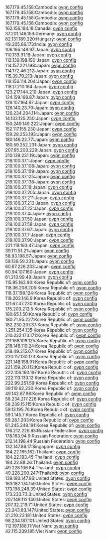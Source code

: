 167.179.45.158:Cambodia: [ovpn config](vpn/167_179_45_158.ovpn)  
167.179.45.158:Cambodia: [ovpn config](vpn/167_179_45_158.ovpn)  
167.179.45.158:Cambodia: [ovpn config](vpn/167_179_45_158.ovpn)  
167.179.45.158:Cambodia: [ovpn config](vpn/167_179_45_158.ovpn)  
162.156.184.18:Canada: [ovpn config](vpn/162_156_184_18.ovpn)  
37.201.146.153:Germany: [ovpn config](vpn/37_201_146_153.ovpn)  
82.131.189.220:Hungary: [ovpn config](vpn/82_131_189_220.ovpn)  
49.205.86.173:India: [ovpn config](vpn/49_205_86_173.ovpn)  
106.165.148.97:Japan: [ovpn config](vpn/106_165_148_97.ovpn)  
110.133.91.18:Japan: [ovpn config](vpn/110_133_91_18.ovpn)  
112.139.198.190:Japan: [ovpn config](vpn/112_139_198_190.ovpn)  
114.157.221.193:Japan: [ovpn config](vpn/114_157_221_193.ovpn)  
114.172.46.212:Japan: [ovpn config](vpn/114_172_46_212.ovpn)  
115.39.79.213:Japan: [ovpn config](vpn/115_39_79_213.ovpn)  
118.156.114.204:Japan: [ovpn config](vpn/118_156_114_204.ovpn)  
118.17.210.164:Japan: [ovpn config](vpn/118_17_210_164.ovpn)  
123.217.144.210:Japan: [ovpn config](vpn/123_217_144_210.ovpn)  
124.159.168.87:Japan: [ovpn config](vpn/124_159_168_87.ovpn)  
126.107.164.67:Japan: [ovpn config](vpn/126_107_164_67.ovpn)  
126.140.23.70:Japan: [ovpn config](vpn/126_140_23_70.ovpn)  
126.234.234.114:Japan: [ovpn config](vpn/126_234_234_114.ovpn)  
14.133.125.250:Japan: [ovpn config](vpn/14_133_125_250.ovpn)  
150.249.149.222:Japan: [ovpn config](vpn/150_249_149_222.ovpn)  
152.117.155.230:Japan: [ovpn config](vpn/152_117_155_230.ovpn)  
159.28.253.193:Japan: [ovpn config](vpn/159_28_253_193.ovpn)  
180.146.22.77:Japan: [ovpn config](vpn/180_146_22_77.ovpn)  
180.59.252.231:Japan: [ovpn config](vpn/180_59_252_231.ovpn)  
207.65.203.229:Japan: [ovpn config](vpn/207_65_203_229.ovpn)  
210.139.231.19:Japan: [ovpn config](vpn/210_139_231_19.ovpn)  
219.100.37.1:Japan: [ovpn config](vpn/219_100_37_1.ovpn)  
219.100.37.108:Japan: [ovpn config](vpn/219_100_37_108.ovpn)  
219.100.37.109:Japan: [ovpn config](vpn/219_100_37_109.ovpn)  
219.100.37.125:Japan: [ovpn config](vpn/219_100_37_125.ovpn)  
219.100.37.138:Japan: [ovpn config](vpn/219_100_37_138.ovpn)  
219.100.37.19:Japan: [ovpn config](vpn/219_100_37_19.ovpn)  
219.100.37.205:Japan: [ovpn config](vpn/219_100_37_205.ovpn)  
219.100.37.211:Japan: [ovpn config](vpn/219_100_37_211.ovpn)  
219.100.37.213:Japan: [ovpn config](vpn/219_100_37_213.ovpn)  
219.100.37.22:Japan: [ovpn config](vpn/219_100_37_22.ovpn)  
219.100.37.4:Japan: [ovpn config](vpn/219_100_37_4.ovpn)  
219.100.37.50:Japan: [ovpn config](vpn/219_100_37_50.ovpn)  
219.100.37.58:Japan: [ovpn config](vpn/219_100_37_58.ovpn)  
219.100.37.67:Japan: [ovpn config](vpn/219_100_37_67.ovpn)  
219.100.37.7:Japan: [ovpn config](vpn/219_100_37_7.ovpn)  
219.100.37.90:Japan: [ovpn config](vpn/219_100_37_90.ovpn)  
221.118.193.47:Japan: [ovpn config](vpn/221_118_193_47.ovpn)  
39.111.51.21:Japan: [ovpn config](vpn/39_111_51_21.ovpn)  
58.93.198.57:Japan: [ovpn config](vpn/58_93_198_57.ovpn)  
59.136.59.231:Japan: [ovpn config](vpn/59_136_59_231.ovpn)  
60.67.226.233:Japan: [ovpn config](vpn/60_67_226_233.ovpn)  
60.94.107.160:Japan: [ovpn config](vpn/60_94_107_160.ovpn)  
61.213.99.49:Japan: [ovpn config](vpn/61_213_99_49.ovpn)  
115.95.163.90:Korea Republic of: [ovpn config](vpn/115_95_163_90.ovpn)  
118.36.208.205:Korea Republic of: [ovpn config](vpn/118_36_208_205.ovpn)  
118.37.198.124:Korea Republic of: [ovpn config](vpn/118_37_198_124.ovpn)  
119.203.146.9:Korea Republic of: [ovpn config](vpn/119_203_146_9.ovpn)  
121.67.47.230:Korea Republic of: [ovpn config](vpn/121_67_47_230.ovpn)  
175.203.212.5:Korea Republic of: [ovpn config](vpn/175_203_212_5.ovpn)  
180.65.1.50:Korea Republic of: [ovpn config](vpn/180_65_1_50.ovpn)  
180.71.95.227:Korea Republic of: [ovpn config](vpn/180_71_95_227.ovpn)  
182.230.207.37:Korea Republic of: [ovpn config](vpn/182_230_207_37.ovpn)  
1.251.254.135:Korea Republic of: [ovpn config](vpn/1_251_254_135.ovpn)  
210.222.173.171:Korea Republic of: [ovpn config](vpn/210_222_173_171.ovpn)  
211.168.108.125:Korea Republic of: [ovpn config](vpn/211_168_108_125.ovpn)  
218.148.110.24:Korea Republic of: [ovpn config](vpn/218_148_110_24.ovpn)  
218.49.215.67:Korea Republic of: [ovpn config](vpn/218_49_215_67.ovpn)  
220.117.130.173:Korea Republic of: [ovpn config](vpn/220_117_130_173.ovpn)  
221.148.158.91:Korea Republic of: [ovpn config](vpn/221_148_158_91.ovpn)  
221.159.20.112:Korea Republic of: [ovpn config](vpn/221_159_20_112.ovpn)  
222.106.160.197:Korea Republic of: [ovpn config](vpn/222_106_160_197.ovpn)  
222.113.133.12:Korea Republic of: [ovpn config](vpn/222_113_133_12.ovpn)  
222.99.251.59:Korea Republic of: [ovpn config](vpn/222_99_251_59.ovpn)  
39.119.62.230:Korea Republic of: [ovpn config](vpn/39_119_62_230.ovpn)  
49.142.67.98:Korea Republic of: [ovpn config](vpn/49_142_67_98.ovpn)  
58.234.217.226:Korea Republic of: [ovpn config](vpn/58_234_217_226.ovpn)  
58.239.15.115:Korea Republic of: [ovpn config](vpn/58_239_15_115.ovpn)  
59.13.195.76:Korea Republic of: [ovpn config](vpn/59_13_195_76.ovpn)  
59.1.145.7:Korea Republic of: [ovpn config](vpn/59_1_145_7.ovpn)  
59.28.1.203:Korea Republic of: [ovpn config](vpn/59_28_1_203.ovpn)  
61.245.248.191:Korea Republic of: [ovpn config](vpn/61_245_248_191.ovpn)  
176.212.226.85:Russian Federation: [ovpn config](vpn/176_212_226_85.ovpn)  
178.163.94.9:Russian Federation: [ovpn config](vpn/178_163_94_9.ovpn)  
212.14.198.44:Russian Federation: [ovpn config](vpn/212_14_198_44.ovpn)  
132.147.88.17:Singapore: [ovpn config](vpn/132_147_88_17.ovpn)  
184.22.165.162:Thailand: [ovpn config](vpn/184_22_165_162.ovpn)  
184.22.193.45:Thailand: [ovpn config](vpn/184_22_193_45.ovpn)  
184.22.88.26:Thailand: [ovpn config](vpn/184_22_88_26.ovpn)  
49.228.106.84:Thailand: [ovpn config](vpn/49_228_106_84.ovpn)  
49.228.200.247:Thailand: [ovpn config](vpn/49_228_200_247.ovpn)  
139.180.147.96:United States: [ovpn config](vpn/139_180_147_96.ovpn)  
163.182.174.159:United States: [ovpn config](vpn/163_182_174_159.ovpn)  
173.198.248.39:United States: [ovpn config](vpn/173_198_248_39.ovpn)  
173.233.73.3:United States: [ovpn config](vpn/173_233_73_3.ovpn)  
207.148.112.140:United States: [ovpn config](vpn/207_148_112_140.ovpn)  
207.32.219.71:United States: [ovpn config](vpn/207_32_219_71.ovpn)  
23.243.83.147:United States: [ovpn config](vpn/23_243_83_147.ovpn)  
31.210.22.181:United States: [ovpn config](vpn/31_210_22_181.ovpn)  
98.234.187.101:United States: [ovpn config](vpn/98_234_187_101.ovpn)  
112.197.188.11:Viet Nam: [ovpn config](vpn/112_197_188_11.ovpn)  
42.115.239.185:Viet Nam: [ovpn config](vpn/42_115_239_185.ovpn)  
